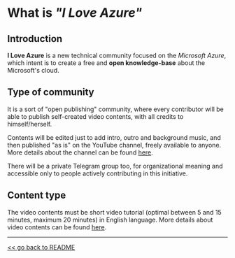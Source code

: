 # What is *"I Love Azure"*

## Introduction

**I Love Azure** is a new technical community focused on the *Microsoft Azure*, which intent is to create a free and **open knowledge-base** about the Microsoft's cloud.

## Type of community

It is a sort of "open publishing" community, where every contributor will be able to publish self-created video contents, with all credits to himself/herself.

Contents will be edited just to add intro, outro and background music, and then published "as is" on the YouTube channel, freely available to anyone. More details about the channel can be found [here](channel.md).

There will be a private Telegram group too, for organizational meaning and accessible only to people actively contributing in this initiative.

## Content type

The video contents must be short video tutorial (optimal between 5 and 15 minutes, maximum 20 minutes) in English language. More details about video contents can be found [here](contents.md).





-----------------------------------------------------
[<< go back to README](README.md)
